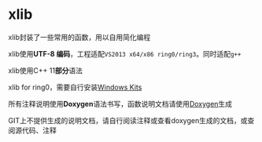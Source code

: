 ﻿# xlib

xlib封装了一些常用的函数，用以自用简化编程

xlib使用**UTF-8 编码**，工程适配`VS2013 x64/x86 ring0/ring3`。同时适配`g++`

xlib使用C++ 11**部分**语法

xlib for ring0，需要自行安装[Windows Kits](https://developer.microsoft.com/zh-cn/windows/hardware/windows-driver-kit)

所有注释说明使用**Doxygen**语法书写，函数说明文档请使用[Doxygen](http://www.doxygen.nl)生成

GIT上不提供生成的说明文档，请自行阅读注释或查看doxygen生成的文档，或查阅源代码、注释
